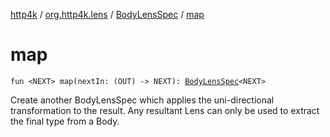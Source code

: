[http4k](../../index.md) / [org.http4k.lens](../index.md) / [BodyLensSpec](index.md) / [map](./map.md)

# map

`fun <NEXT> map(nextIn: (OUT) -> NEXT): `[`BodyLensSpec`](index.md)`<NEXT>`

Create another BodyLensSpec which applies the uni-directional transformation to the result. Any resultant Lens can only be
used to extract the final type from a Body.

